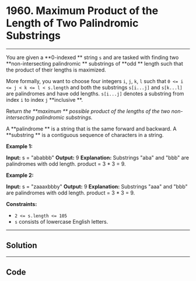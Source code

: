 # 1960. Maximum Product of the Length of Two Palindromic Substrings

---

You are given a **0-indexed ** string `s` and are tasked with finding two **non-intersecting palindromic ** substrings of **odd ** length such that the product of their lengths is maximized.

More formally, you want to choose four integers `i`, `j`, `k`, `l` such that `0 <= i <= j < k <= l < s.length` and both the substrings `s[i...j]` and `s[k...l]` are palindromes and have odd lengths. `s[i...j]` denotes a substring from index `i` to index `j` **inclusive **.

Return _the **maximum ** possible product of the lengths of the two non-intersecting palindromic substrings._

A **palindrome ** is a string that is the same forward and backward. A **substring ** is a contiguous sequence of characters in a string.

 

**Example 1:**


**Input:** s = "ababbb"
**Output:** 9
**Explanation:** Substrings "aba" and "bbb" are palindromes with odd length. product = 3 * 3 = 9.


**Example 2:**


**Input:** s = "zaaaxbbby"
**Output:** 9
**Explanation:** Substrings "aaa" and "bbb" are palindromes with odd length. product = 3 * 3 = 9.


 

**Constraints:**

  * `2 <= s.length <= 105`
  * `s` consists of lowercase English letters.

---

## Solution



---

## Code
```python


```